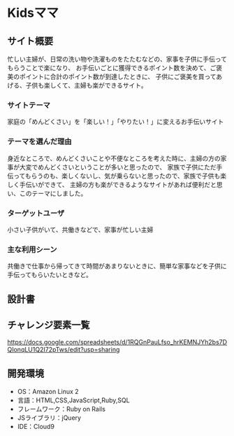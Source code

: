 # Kidsママ

## サイト概要
忙しい主婦が、日常の洗い物や洗濯ものをたたむなどの、家事を子供に手伝ってもらうことで楽になり、
お手伝いごとに獲得できるポイント数を決めて、ご褒美のポイントに合計のポイント数が到達したときに、
子供にご褒美を買ってあげる、子供も楽しくて、主婦も楽ができるサイト。

### サイトテーマ
家庭の「めんどくさい」を「楽しい！」「やりたい！」に変えるお手伝いサイト

### テーマを選んだ理由
身近なところで、めんどくさいことや不便なところを考えた時に、主婦の方の家事が大変でめんどくさいということが多いと思ったので、
家族で子供にただ手伝ってもらうのも、楽しくないし、気が乗らないと思ったので、家族で子供も楽しく手伝いができて、
主婦の方も楽ができるようなサイトがあれば便利だと思い、このテーマにしました。

### ターゲットユーザ
小さい子供がいて、共働きなどで、家事が忙しい主婦

### 主な利用シーン
共働きで仕事から帰ってきて時間があまりないときに、簡単な家事などを子供に手伝ってもらいたいときなど。

## 設計書


## チャレンジ要素一覧
https://docs.google.com/spreadsheets/d/1RQGnPauLfso_hrKEMNJYh2bs7DQIonqLU1Q2I72pTws/edit?usp=sharing

## 開発環境
* OS：Amazon Linux 2
* 言語：HTML,CSS,JavaScript,Ruby,SQL
* フレームワーク：Ruby on Rails
* JSライブラリ：jQuery
* IDE：Cloud9

